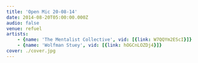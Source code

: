 ```yaml
---
title: 'Open Mic 20-08-14'
date: 2014-08-20T05:00:00.000Z
audio: false
venue: refuel
artists:
    - {name: 'The Mentalist Collective', vid: [{link: W7QQYm2EScI}]}
    - {name: 'Wolfman Stuey', vid: [{link: hOGCnLOZDj4}]}
cover: ./cover.jpg
---
```

